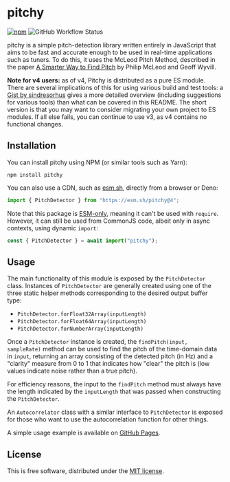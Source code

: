 # pitchy

[![npm](https://img.shields.io/npm/v/pitchy.svg)](https://www.npmjs.com/package/pitchy)
![GitHub Workflow Status](https://img.shields.io/github/workflow/status/ianprime0509/pitchy/CI)

pitchy is a simple pitch-detection library written entirely in JavaScript that
aims to be fast and accurate enough to be used in real-time applications such as
tuners. To do this, it uses the McLeod Pitch Method, described in the paper
[A Smarter Way to Find Pitch](http://www.cs.otago.ac.nz/tartini/papers/A_Smarter_Way_to_Find_Pitch.pdf)
by Philip McLeod and Geoff Wyvill.

**Note for v4 users:** as of v4, Pitchy is distributed as a pure ES module.
There are several implications of this for using various build and test tools: a
[Gist by sindresorhus](https://gist.github.com/sindresorhus/a39789f98801d908bbc7ff3ecc99d99c)
gives a more detailed overview (including suggestions for various tools) than
what can be covered in this README. The short version is that you may want to
consider migrating your own project to ES modules. If all else fails, you can
continue to use v3, as v4 contains no functional changes.

## Installation

You can install pitchy using NPM (or similar tools such as Yarn):

```shell
npm install pitchy
```

You can also use a CDN, such as [esm.sh](https://esm.sh), directly from a
browser or Deno:

```js
import { PitchDetector } from "https://esm.sh/pitchy@4";
```

Note that this package is
[ESM-only](https://gist.github.com/sindresorhus/a39789f98801d908bbc7ff3ecc99d99c),
meaning it can't be used with `require`. However, it can still be used from
CommonJS code, albeit only in async contexts, using dynamic `import`:

```js
const { PitchDetector } = await import("pitchy");
```

## Usage

The main functionality of this module is exposed by the `PitchDetector` class.
Instances of `PitchDetector` are generally created using one of the three static
helper methods corresponding to the desired output buffer type:

- `PitchDetector.forFloat32Array(inputLength)`
- `PitchDetector.forFloat64Array(inputLength)`
- `PitchDetector.forNumberArray(inputLength)`

Once a `PitchDetector` instance is created, the `findPitch(input, sampleRate)`
method can be used to find the pitch of the time-domain data in `input`,
returning an array consisting of the detected pitch (in Hz) and a "clarity"
measure from 0 to 1 that indicates how "clear" the pitch is (low values indicate
noise rather than a true pitch).

For efficiency reasons, the input to the `findPitch` method must always have the
length indicated by the `inputLength` that was passed when constructing the
`PitchDetector`.

An `Autocorrelator` class with a similar interface to `PitchDetector` is exposed
for those who want to use the autocorrelation function for other things.

A simple usage example is available on
[GitHub Pages](https://ianjohnson.dev/pitchy).

## License

This is free software, distributed under the
[MIT license](https://opensource.org/licenses/MIT).
